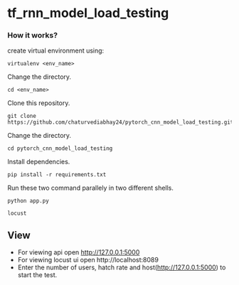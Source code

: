 # tf_rnn_model_load_testing

### How it works?

create virtual environment using:

```shell
virtualenv <env_name>
```
Change the directory.
```shell
cd <env_name>
```
Clone this repository.
```shell
git clone https://github.com/chaturvediabhay24/pytorch_cnn_model_load_testing.git
```
Change the directory.
```shell
cd pytorch_cnn_model_load_testing
```
Install dependencies.
```shell
pip install -r requirements.txt
```
Run these two command parallely in two different shells.
```shell
python app.py
```
```shell
locust
```

## View
* For viewing api open http://127.0.0.1:5000
* For viewing locust ui open http://localhost:8089
* Enter the number of users, hatch rate and host(http://127.0.0.1:5000) to start the test.
